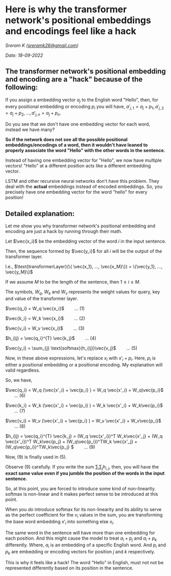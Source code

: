 # Here is why the transformer network's positional embeddings and encodings feel like a hack

*Sreram K (sreramk26@gmail.com)*

*Date: 18-09-2022*


## The transformer network's positional embedding and encoding are a "hack" because of the following: 


If you assign a embedding vector $a_{j}$ to the English word "Hello", then, for every positional embedding or encoding $p_i$ you will have, $a'_{j, 1} = a_{j} + p_{1}, a'_{j, 2} = a_j + p_{2}, ..., a'_{j, n} = a_j + p_{n}$. 

Do you see that we don't have one embedding vector for each word, instead we have many? 

**So if the network does not see all the possible positional embeddings/encodings of a word, then it wouldn't have leaned to properly associate the word "Hello" with the other words in the sentence.**

Instead of having one embedding vector for "Hello", we now have multiple vectors! "Hello" at a different position acts like a different embedding vector. 

LSTM and other recursive neural networks don't have this problem. They deal with the **actual** embeddings instead of encoded embeddings. So, you precisely have one embedding vector for the word "hello" for every position!

## Detailed explanation:

Let me show you why transformer network's positional embedding and encoding are just a hack by running through their math. 

Let $\vec{x_i}$ be the embedding vector of the word $i$ in the input sentence. 

Then, the sequence formed by $\vec{y_i}$ for all $i$ will be the output of the transformer layer. 

I.e., $\text{transformerLayer}(\{ \vec{x_1}, ..., \vec{x_M}\}) = \{\vec{y_1}, ..., \vec{y_M}\}$

If we assume $M$ to be the length of the sentence, then $1\leq i \leq M$. 

The symbols, $W_q$, $W_k$ and $W_v$ represents the weight values for query, key and value of the transformer layer. 

$\vec{q_i} = W_q \vec{x_i}$ &emsp;&emsp;... (1)

$\vec{k_i} = W_k \vec{x_i}$ &emsp;&emsp;... (2)

$\vec{v_i} = W_v \vec{x_i}$ &emsp;&emsp;... (3)

$h_{ij} = \vec{q_i}^{T} \vec{k_j}$ &emsp;&emsp;... (4)

$\vec{y_i} = \sum_{j} \text{softmax}(h_{ij})\vec{v_j}$ &emsp;&emsp;... (5)


Now, in these above expressions, let's replace $x_i$ with $x'_i + p_i$. Here, $p_i$ is either a positional embedding or a positional encoding. My explanation will valid regardless. 

So, we have, 

$\vec{q_i} = W_q (\vec{x'_i} + \vec{p_i} ) = W_q \vec{x'_i} + W_q\vec{p_i}$ &emsp;&emsp;... (6)

$\vec{k_i} = W_k (\vec{x'_i} + \vec{p_i} ) = W_k \vec{x'_i} + W_k\vec{p_i}$ &emsp;&emsp;... (7)

$\vec{v_i} = W_v (\vec{x'_i} + \vec{p_i} ) = W_v \vec{x'_i} + W_v\vec{p_i}$ &emsp;&emsp;... (8)

$h_{ij} = \vec{q_i}^{T} \vec{k_j} =  (W_q \vec{x'_i})^T W_k\vec{x'_j} +  (W_q \vec{x'_i})^T W_k\vec{p_j} +  (W_q\vec{p_i})^TW_k \vec{x'_j} +    (W_q\vec{p_i})^TW_k\vec{p_j} $ &emsp;&emsp;... (9)


Now, (9) is finally used in (5).  

Observe (9) carefully. If you write the sum $\sum_{i}\sum_{j}h_{i,j}$, then, you will have the **exact same value even if you jumble the position of the words in the input sentence.**

So, at this point, you are forced to introduce some kind of non-linearity. $\text{softmax}$ is non-linear and it makes perfect sense to be introduced at this point.

When you *do* introduce softmax for its non-linearity and its ability to serve as the perfect coefficient for the $v_i$ values in the sum, you are transforming the base word embedding $x'_i$  into something else $x_i$. 

The same word in the sentence will have more than one embedding for each position. And this might cause the model to treat $a_{i} + p_{j}$ and $a_{i} + p_{k}$ differently. Where, $a_{i}$ is an embedding of a specific English word. And $p_{i}$ and $p_{k}$ are embedding or encoding vectors for position $j$ and $k$ respectively.

This is why it feels like a hack! The word "Hello" in English, must not not be represented differently based on its position in the sentence. 

